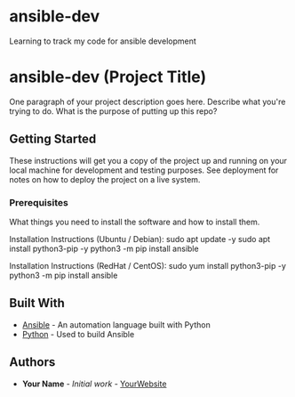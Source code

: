 # ansible-dev
Learning to track my code for ansible development
# ansible-dev (Project Title)
 
 One paragraph of your project description goes here. Describe what you're trying to do.
 What is the purpose of putting up this repo?
 
 ## Getting Started
 
 These instructions will get you a copy of the project up and running on your local machine
 for development and testing purposes. See deployment for notes on how to deploy the project
 on a live system.
 
 ### Prerequisites
 
 What things you need to install the software and how to install them.
 
 Installation Instructions (Ubuntu / Debian):
 sudo apt update -y
 sudo apt install python3-pip -y
 python3 -m pip install ansible
 
 Installation Instructions (RedHat / CentOS):
 sudo yum install python3-pip -y
 python3 -m pip install ansible
         
 ## Built With
 
 * [Ansible](https://www.ansible.com/) - An automation language built with Python
 * [Python](https://www.python.org/) - Used to build Ansible
         
 ## Authors
 
 * **Your Name** - *Initial work* - [YourWebsite](https://example.com/)
